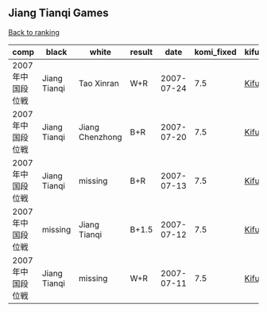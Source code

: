 ## Jiang Tianqi Games

[Back to ranking](../../index.md)




| **comp** | **black** | **white** | **result** | **date** | **komi_fixed** | **kifu** | 
| --- | --- | --- | --- | --- | --- | --- |
| 2007年中国段位戦 | Jiang Tianqi | Tao Xinran | W+R | 2007-07-24 | 7.5 | [Kifu](https://kifudepot.net/kifucontents.php?id=N8q8CrLBPClimrz2nNO%2FHg%3D%3D) | 
| 2007年中国段位戦 | Jiang Tianqi | Jiang Chenzhong | B+R | 2007-07-20 | 7.5 | [Kifu](https://kifudepot.net/kifucontents.php?id=V2fqH%2BKWtE6xQQm1Nr3yAg%3D%3D) | 
| 2007年中国段位戦 | Jiang Tianqi | missing | B+R | 2007-07-13 | 7.5 | [Kifu](https://kifudepot.net/kifucontents.php?id=nDV6HyfRezS7niRRwXg7NQ%3D%3D) | 
| 2007年中国段位戦 | missing | Jiang Tianqi | B+1.5 | 2007-07-12 | 7.5 | [Kifu](https://kifudepot.net/kifucontents.php?id=%2F8PbjZhzRaDIt3%2BdmrX17Q%3D%3D) | 
| 2007年中国段位戦 | Jiang Tianqi | missing | W+R | 2007-07-11 | 7.5 | [Kifu](https://kifudepot.net/kifucontents.php?id=NuPUM0uQNjE8Ou3tEDDb%2Fg%3D%3D) |





